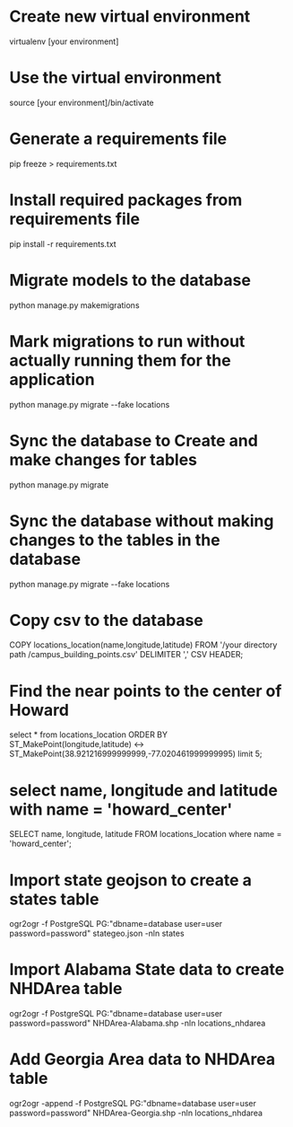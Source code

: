 
# Create new virtual environment
virtualenv [your environment]

# Use the virtual environment
source [your environment]/bin/activate

# Generate a requirements file
pip freeze > requirements.txt

# Install required packages from requirements file
pip install -r requirements.txt

# Migrate models to the database
python manage.py makemigrations

# Mark migrations to run without actually running them for the application
python manage.py migrate --fake locations

# Sync the database to Create and make changes for tables
python manage.py migrate

# Sync the database without making changes to the tables in the database
python manage.py migrate --fake locations

# Copy csv to the database
COPY locations_location(name,longitude,latitude) FROM 
'/your directory path /campus_building_points.csv' DELIMITER ',' CSV HEADER;

# Find the near points to the center of Howard
select * from locations_location 
ORDER BY ST_MakePoint(longitude,latitude) <-> ST_MakePoint(38.921216999999999,-77.020461999999995) 
limit 5;


# select name, longitude and latitude with name = 'howard_center'
SELECT name, longitude, latitude
  FROM locations_location where name = 'howard_center';

# Import state geojson to create a states table
ogr2ogr -f PostgreSQL PG:"dbname=database  user=user password=password" stategeo.json -nln states

# Import Alabama State data to create NHDArea table
ogr2ogr -f PostgreSQL PG:"dbname=database  user=user password=password" NHDArea-Alabama.shp -nln locations_nhdarea

# Add Georgia Area data to NHDArea table
ogr2ogr -append -f PostgreSQL PG:"dbname=database user=user password=password" NHDArea-Georgia.shp -nln locations_nhdarea